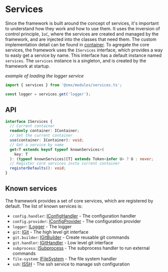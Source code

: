 # Services

Since the framework is built around the concept of services, it's important to understand how they work and how to use them. It uses the inversion of control principle, `IoC`, where the services are created and managed by the framework, and are injected into the classes that need them. The custom implementation detail can be found in [container](/advanced/container). To agregate the core services, the framework uses the `IServices` interface, which provides a way to easly get a service by name. This interface has a default instance named `services`. The `services` instance is a singleton, and is created by the framework at startup.


*example of loading the logger service*
```typescript
import { services } from '@smx/modules/services.ts';

const logger = services.get('logger');
```

## API

```typescript
interface IServices {
  // Current container
  readonly container: IContainer;
  // Set the current container
  use(container: IContainer): void;
  // Get a service by name
  get<T extends keyof typeof knownServices>(
    key: T
  ): (typeof knownServices)[T] extends Token<infer U> ? U : never;
  // Register core services insto current container
  registerDefaults(): void;
}
```

## Known services

The framework provides a set of core services, which are registered by default. The list of known services is:

- `config.handler`: [IConfigHandler](/advanced/config?id=configuration-handler) - The configuration handler
- `config.provider`: [IConfigProvider](/advanced/config?id=configuration-provider) - The configuration provider
- `logger`: [ILogger](/advanced/logger) - The logger
- `git`: [IGit](/advanced/git) - The high level git interface
- `git.builder`: [IGitBuilder](/advanced/git?id=git-builder) - Create reusable git commands
- `git.handler`: [IGitHandler](/advanced/git?id=git-handler) - Low level git interface
- `subprocess`: [ISubprocess](/advanced/subprocess) - The subprocess handler to run external commands
- `file-system`: [IFileSystem](/advanced/file-system) - The file system handler
- `ssh`: [ISSH](/advanced/ssh) - The ssh service to manage ssh configuration
